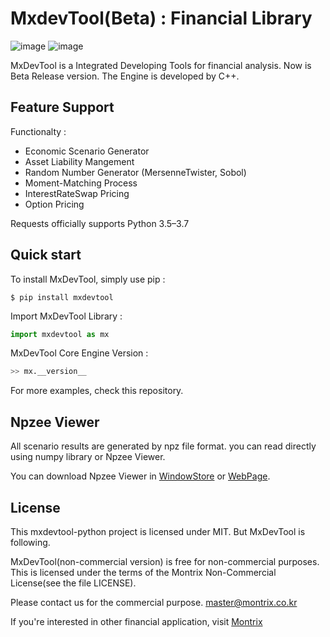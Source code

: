 MxdevTool(Beta) : Financial Library
==========================

![image](https://img.shields.io/badge/Platform-Windows-Green.svg)
![image](https://img.shields.io/badge/python-3.6|3.7|3.8-blue)


MxDevTool is a Integrated Developing Tools for financial analysis. 
Now is Beta Release version. The Engine is developed by C++. 

Feature Support
---------------

Functionalty :

-   Economic Scenario Generator
-   Asset Liability Mangement
-   Random Number Generator (MersenneTwister, Sobol)
-   Moment-Matching Process
-   InterestRateSwap Pricing
-   Option Pricing


Requests officially supports Python 3.5–3.7

Quick start
-----------

To install MxDevTool, simply use pip :

``` {.sourceCode .bash}
$ pip install mxdevtool
```

Import MxDevTool Library :
```python
import mxdevtool as mx
```

MxDevTool Core Engine Version :
```python
>> mx.__version__
```

For more examples, check this repository.


Npzee Viewer
-----------

All scenario results are generated by npz file format. you can read directly using numpy library or Npzee Viewer.

You can download Npzee Viewer in [WindowStore](https://www.microsoft.com/store/apps/9N19KHP7G2P4) or [WebPage](https://npzee.montrix.co.kr).


License
-------

This mxdevtool-python project is licensed under MIT. But MxDevTool is following.

MxDevTool(non-commercial version) is free for non-commercial purposes. 
This is licensed under the terms of the Montrix Non-Commercial License(see the file LICENSE).

Please contact us for the commercial purpose. <master@montrix.co.kr>

If you're interested in other financial application, visit [Montrix](http://www.montrix.co.kr)